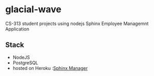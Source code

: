 # glacial-wave
CS-313 student projects using nodejs
Sphinx Employee Managemnt Application
## Stack
- NodeJS
- PostgreSQL
- hosted on Heroku :[Sphinx Manager](https://glacial-wave-55320.herokuapp.com/sphinxmanager)
